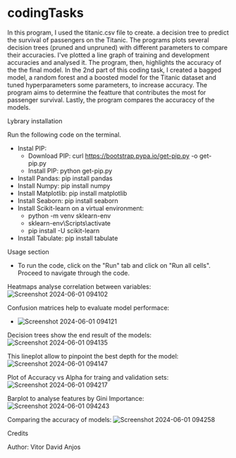 # codingTasks

In this program, I used the titanic.csv file to create. a decision tree to predict the survival of passengers on the Titanic.
The programs plots several decision trees (pruned and unpruned) with different parameters to compare their accuracies.
I've plotted a line graph of training and development accuracies and analysed it.
The program, then, highlights the accuracy of the the final model.
In the 2nd part of this coding task, I created a bagged model, a random forest and a boosted model for the Titanic dataset and tuned hyperparameters some parameters, to increase accuracy.
The program aims to determine the featture that contributes the most for passenger survival.
Lastly, the program compares the accuraccy of the models.



Lybrary installation

Run the following code on the terminal.

- Instal PIP:
  - Download PIP: curl https://bootstrap.pypa.io/get-pip.py -o get-pip.py
  - Install PIP: python get-pip.py
- Install Pandas: pip install pandas
- Install Numpy: pip install numpy
- Install Matplotlib: pip install matplotlib
- Install Seaborn: pip install seaborn
- Install Scikit-learn on a virtual environment:
  - python -m venv sklearn-env
  - sklearn-env\Scripts\activate
  - pip install -U scikit-learn
- Install Tabulate: pip install tabulate



Usage section

- To run the code, click on the "Run" tab and click on "Run all cells". Proceed to navigate through the code.


Heatmaps analyse correlation between variables:
![Screenshot 2024-06-01 094102](https://github.com/DavSilvs/codingTasks/assets/163030229/285465f3-88ac-4786-ad2c-016f1e6dc3cf)


Confusion matrices help to evaluate model performace:
- ![Screenshot 2024-06-01 094121](https://github.com/DavSilvs/codingTasks/assets/163030229/a3ba34f2-f684-4e25-8c63-6641c3639861)


Decision trees show the end result of the models:
![Screenshot 2024-06-01 094135](https://github.com/DavSilvs/codingTasks/assets/163030229/ba336e7d-5f45-4d5e-aa57-87c7dbe7d5c8)


This lineplot allow to pinpoint the best depth for the model:
![Screenshot 2024-06-01 094147](https:/github.com/DavSilvs/codingTasks/assets/163030229/8d8df52f-01af-4301-9da8-93e1fe7d5872)


Plot of Accuracy vs Alpha for traing and validation sets:
![Screenshot 2024-06-01 094217](https://github.com/DavSilvs/codingTasks/assets/163030229/f8f1b613-5e5f-401f-aaf9-20b9fe6d6359)


Barplot to analyse features by Gini Importance:
![Screenshot 2024-06-01 094243](https://github.com/DavSilvs/codingTasks/assets/163030229/53dd1fbb-81f4-4acb-bc4f-5313c6ce29d9)


Comparing the accuracy of models:
![Screenshot 2024-06-01 094258](https://github.com/DavSilvs/codingTasks/assets/163030229/9096b533-35f9-4e2b-bb92-c0dd17694ad2)




Credits

Author: 
Vitor David Anjos



